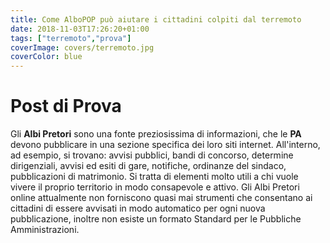 ```yaml
---
title: Come AlboPOP può aiutare i cittadini colpiti dal terremoto
date: 2018-11-03T17:26:20+01:00
tags: ["terremoto","prova"]
coverImage: covers/terremoto.jpg
coverColor: blue
---
```

# Post di Prova

Gli **Albi Pretori** sono una fonte preziosissima di informazioni, che le **PA** devono pubblicare in una sezione specifica dei loro siti internet. All'interno, ad esempio, si trovano: avvisi pubblici, bandi di concorso, determine dirigenziali, avvisi ed esiti di gare, notifiche, ordinanze del sindaco, pubblicazioni di matrimonio. Si tratta di elementi molto utili a chi vuole vivere il proprio territorio in modo consapevole e attivo. Gli Albi Pretori online attualmente non forniscono quasi mai strumenti che consentano ai cittadini di essere avvisati in modo automatico per ogni nuova pubblicazione, inoltre non esiste un formato Standard per le Pubbliche Amministrazioni.


